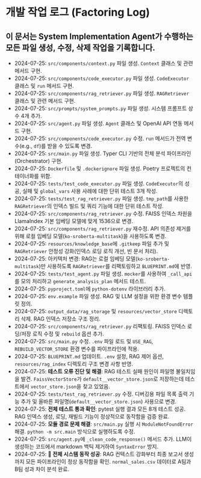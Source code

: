 # 개발 작업 로그 (Factoring Log)

이 문서는 System Implementation Agent가 수행하는 모든 파일 생성, 수정, 삭제 작업을 기록합니다.
---
- 2024-07-25: `src/components/context.py` 파일 생성. `Context` 클래스 및 관련 메서드 구현.
- 2024-07-25: `src/components/code_executor.py` 파일 생성. `CodeExecutor` 클래스 및 `run` 메서드 구현.
- 2024-07-25: `src/components/rag_retriever.py` 파일 생성. `RAGRetriever` 클래스 및 관련 메서드 구현.
- 2024-07-25: `src/prompts/system_prompts.py` 파일 생성. 시스템 프롬프트 상수 4개 추가.
- 2024-07-25: `src/agent.py` 파일 생성. `Agent` 클래스 및 OpenAI API 연동 메서드 구현.
- 2024-07-25: `src/components/code_executor.py` 수정. `run` 메서드가 전역 변수(e.g., `df`)를 받을 수 있도록 변경.
- 2024-07-25: `src/main.py` 파일 생성. Typer CLI 기반의 전체 분석 파이프라인(Orchestrator) 구현.
- 2024-07-25: `Dockerfile` 및 `.dockerignore` 파일 생성. Poetry 프로젝트의 컨테이너화를 위함.
- 2024-07-25: `tests/test_code_executor.py` 파일 생성. `CodeExecutor`의 성공, 실패 및 `global_vars` 사용 사례에 대한 단위 테스트 3개 작성.
- 2024-07-25: `tests/test_rag_retriever.py` 파일 생성. `tmp_path`를 사용한 `RAGRetriever`의 인덱스 빌드 및 쿼리 기능에 대한 단위 테스트 작성.
- 2024-07-25: `src/components/rag_retriever.py` 수정. FAISS 인덱스 차원을 LlamaIndex 기본 임베딩 모델에 맞게 1536으로 변경.
- 2024-07-25: `src/components/rag_retriever.py` 재수정. API 의존성 제거를 위해 로컬 임베딩 모델(`ko-sroberta-multitask`)을 사용하도록 변경.
- 2024-07-25: `resources/knowledge_base`에 `.gitkeep` 파일 추가 및 `RAGRetriever` 안정성 강화(인덱스 로딩 로직 개선, 빈 문서 처리).
- 2024-07-25: 아키텍처 변경: RAG는 로컬 임베딩 모델(`ko-sroberta-multitask`)만 사용하도록 `RAGRetriever`를 리팩토링하고 `BLUEPRINT.md`에 반영.
- 2024-07-25: `tests/test_agent.py` 파일 생성. `mocker`를 사용하여 `_call_api`를 모의 처리하고 `generate_analysis_plan` 메서드 테스트.
- 2024-07-25: `pyproject.toml`에 `python-dotenv` 라이브러리 추가.
- 2024-07-25: `env.example` 파일 생성. RAG 및 LLM 설정을 위한 환경 변수 템플릿 정의.
- 2024-07-25: `output_data/rag_storage` 및 `resources/vector_store` 디렉토리 삭제. RAG 인덱스 저장소 구조 정리.
- 2024-07-25: `src/components/rag_retriever.py` 리팩토링. FAISS 인덱스 로딩/저장 로직 수정 및 `rebuild` 옵션 추가.
- 2024-07-25: `src/main.py` 수정. `.env` 파일 로드 및 `USE_RAG`, `REBUILD_VECTOR_STORE` 환경 변수를 파이프라인에 적용.
- 2024-07-25: `BLUEPRINT.md` 업데이트. `.env` 설정, RAG 제어 옵션, `resources/rag_index` 디렉토리 구조 변경 사항 반영.
- 2024-07-25: **테스트 오류 진단 및 해결**: RAG 테스트 실패 원인이 파일명 불일치임을 발견. `FaissVectorStore`가 `default__vector_store.json`로 저장하는데 테스트에서 `vector_store.json`을 찾고 있었음. 
- 2024-07-25: `tests/test_rag_retriever.py` 수정. 디버깅용 파일 목록 출력 기능 추가 및 올바른 파일명(`default__vector_store.json`) 사용으로 변경.
- 2024-07-25: **전체 테스트 통과 확인**: pytest 실행 결과 모든 8개 테스트 성공. RAG 인덱스 생성, 로딩, 재빌드 기능이 정상적으로 동작함을 검증 완료.
- 2024-07-25: **모듈 경로 문제 해결**: `src/main.py` 실행 시 `ModuleNotFoundError` 해결. `python -m src.main` 방식으로 실행하도록 수정.
- 2024-07-25: `src/agent.py`에 `_clean_code_response()` 메서드 추가. LLM이 생성하는 코드에서 markdown 백틱 제거하여 `SyntaxError` 방지.
- 2024-07-25: **🎉 전체 시스템 동작 성공**: RAG 컨텍스트 강화부터 최종 보고서 생성까지 모든 파이프라인이 정상 동작함을 확인. `normal_sales.csv` 데이터로 A팀과 B팀 성과 차이 분석 완료.